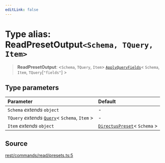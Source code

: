 ```yaml
---
editLink: false
---
```


# Type alias: ReadPresetOutput`<Schema, TQuery, Item>`

> **ReadPresetOutput**: \<`Schema`, `TQuery`, `Item`\>
> [`ApplyQueryFields`](../../types-1/type-aliases/type-alias.ApplyQueryFields.md)\< `Schema`, `Item`,
> `TQuery`[`"fields"`] \>

## Type parameters

| Parameter                                                                                       | Default                                                                                  |
| :---------------------------------------------------------------------------------------------- | :--------------------------------------------------------------------------------------- |
| `Schema` _extends_ `object`                                                                     | -                                                                                        |
| `TQuery` _extends_ [`Query`](../../types-1/interfaces/interface.Query.md)\< `Schema`, `Item` \> | -                                                                                        |
| `Item` _extends_ `object`                                                                       | [`DirectusPreset`](../../schema/type-aliases/type-alias.DirectusPreset.md)\< `Schema` \> |

## Source

[rest/commands/read/presets.ts:5](https://github.com/directus/directus/blob/7789a6c53/sdk/src/rest/commands/read/presets.ts#L5)
